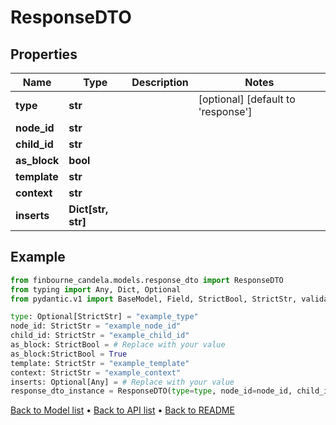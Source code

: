 # ResponseDTO

## Properties
Name | Type | Description | Notes
------------ | ------------- | ------------- | -------------
**type** | **str** |  | [optional] [default to 'response']
**node_id** | **str** |  | 
**child_id** | **str** |  | 
**as_block** | **bool** |  | 
**template** | **str** |  | 
**context** | **str** |  | 
**inserts** | **Dict[str, str]** |  | 
## Example

```python
from finbourne_candela.models.response_dto import ResponseDTO
from typing import Any, Dict, Optional
from pydantic.v1 import BaseModel, Field, StrictBool, StrictStr, validator

type: Optional[StrictStr] = "example_type"
node_id: StrictStr = "example_node_id"
child_id: StrictStr = "example_child_id"
as_block: StrictBool = # Replace with your value
as_block:StrictBool = True
template: StrictStr = "example_template"
context: StrictStr = "example_context"
inserts: Optional[Any] = # Replace with your value
response_dto_instance = ResponseDTO(type=type, node_id=node_id, child_id=child_id, as_block=as_block, template=template, context=context, inserts=inserts)

```

[Back to Model list](../README.md#documentation-for-models) &#8226; [Back to API list](../README.md#documentation-for-api-endpoints) &#8226; [Back to README](../README.md)

